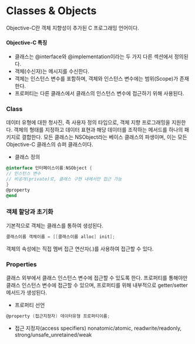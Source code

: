 # Classes & Objects

Objective-C란 객체 지향성이 추가된 C 프로그래밍 언어이다.
#### Objective-C 특징
- 클래스는 @interface와 @implementation이라는 두 가지 다른 섹션에서 정의된다.
- 객체(수신자)는 메시지를 수신한다.
- 객체는 인스턴스 변수를 포함하며, 객체와 인스턴스 변수에는 범위(Scope)가 존재한다.
- 프로퍼티는 다른 클래스에서 클래스의 인스턴스 변수에 접근하기 위해 사용된다.

### Class<br>
데이터 유형에 대한 청사진, 즉 사용자 정의 타입으로, 객체 지향 프로그래밍을 지원한다.
객체의 형태를 지정하고 데이터 표현과 해당 데이터를 조작하는 메서드를 하나의 패키지로 결합한다.
모든 클래스는 NSObject라는 베이스 클래스의 파생이며, 이는 모든 Objective-C 클래스의 슈퍼 클래스이다.

- 클래스 정의
```objective-c
@interface 인터페이스이름:NSObject {
// 인스턴스 변수
// 비공개(private)로, 클래스 구현 내에서만 접근 가능
}
@property
@end
```

### 객체 할당과 초기화<br>
기본적으로 객체는 클래스를 통하여 생성된다.
```objective-c
클래스이름 객체이름 = [[클래스이름 alloc] init];
```
객체의 속성에는 직접 멤버 접근 연산자(.)를 사용하여 접근할 수 있다.

### Properties<br>
클래스 외부에서 클래스 인스턴스 변수에 접근할 수 있도록 한다.
프로퍼티를 통해야만 클래스 인스턴스 변수에 접근할 수 있으며, 프로퍼티를 위해 내부적으로 getter/setter 메서드가 생성된다.
- 프로퍼티 선언
```objective-c
@property (접근지정자) 데이터유형 프로퍼티이름;
```
- 접근 지정자(access specifiers)
nonatomic/atomic, readwrite/readonly, strong/unsafe_unretained/weak
